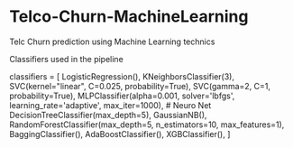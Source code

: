 # Telco-Churn-MachineLearning
Telc Churn prediction using Machine Learning technics 

Classifiers used in the pipeline

classifiers = [
    LogisticRegression(),
    KNeighborsClassifier(3),
    SVC(kernel="linear", C=0.025, probability=True),
    SVC(gamma=2, C=1, probability=True),
    MLPClassifier(alpha=0.001, solver='lbfgs', learning_rate='adaptive', max_iter=1000), # Neuro Net
    DecisionTreeClassifier(max_depth=5),
    GaussianNB(),
    RandomForestClassifier(max_depth=5, n_estimators=10, max_features=1),
    BaggingClassifier(),
    AdaBoostClassifier(),
    XGBClassifier(),
]
